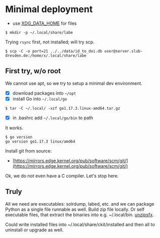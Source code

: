 # Minimal deployment

* use [XDG_DATA_HOME](https://wiki.archlinux.org/title/XDG_Base_Directory) for files

```
$ mkdir -p ~/.local/share/labe
```

Trying `rsync` first, not installed; will try scp.

```
$ scp -C -o port=21 ../../data/id_to_doi.db user@server.slub-dresden.de:/home/x/.local/share/labe
```

## First try, w/o root

We cannot use apt, so we try to setup a minimal dev environment.

* [x] download packages into `~/opt`
* [x] install Go into `~/.local/go`

```
$ tar -C ~/.local/ -xzf go1.17.3.linux-amd64.tar.gz
```

* [x] in .bashrc add `~/.local/go/bin` to path

It works.

```
$ go version
go version go1.17.3 linux/amd64
```

Install git from source:

* [https://mirrors.edge.kernel.org/pub/software/scm/git/](https://mirrors.edge.kernel.org/pub/software/scm/git/)

Ok, we do not even have a C compiler. Let's stop here.

## Truly

All we need are executables: solrdump, labed, etc. and we can package Python as
a single file runnable as well. Build zip file locally. Or self executable
files, that extract the binaries into e.g. ~/.local/bin. [unzipsfx](https://www.unix.com/man-page/linux/1/unzipsfx/).

Could write installed files into ~/.local/share/ckit/installed and then all to
uninstall or upgrade as well.
